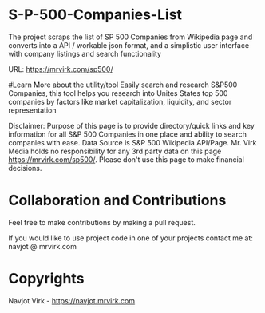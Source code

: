 # S-P-500-Companies-List
The project scraps the list of SP 500 Companies from Wikipedia page and converts into a API / workable json format, and a simplistic user interface with company listings and search functionality

URL: https://mrvirk.com/sp500/

#Learn More about the utility/tool
Easily search and research S&P500 Companies, this tool helps you research into Unites States top 500 companies by factors like market capitalization, liquidity, and sector representation

Disclaimer: Purpose of this page is to provide directory/quick links and key information for all S&P 500 Companies in one place and ability to search companies with ease. Data Source is S&P 500 Wikipedia API/Page. Mr. Virk Media holds no responsibility for any 3rd party data on this page https://mrvirk.com/sp500/. Please don't use this page to make financial decisions.

# Collaboration and Contributions 
Feel free to make contributions by making a pull request.

If you would like to use project code in one of your projects contact me at: navjot @ mrvirk.com

# Copyrights
Navjot Virk - https://navjot.mrvirk.com
